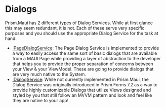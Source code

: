 # Dialogs

Prism.Maui has 2 different types of Dialog Services. While at first glance this may seem redundant, it is not. Each of these serve very specific purposes and you should use the appropriate Dialog Service for the task at hand.

- [IPageDialogService](xref:Platforms.Maui.Dialogs.PageDialogs): The Page Dialog Service is implemented to provide a way to easily access the same sort of basic dialogs that are available from a MAUI Page while providing a layer of abstraction to the developer that helps you to provide the proper separation of concerns between your View & your ViewModel. These are going to provide dialogs that are very much native to the System.
- [IDialogService](xref:Dialogs.GettingStarted): While not currently implemented in Prism.Maui, the Dialog Service was originally introduced in Prism.Forms 7.2 as a way to provide highly customizable Dialogs that utilize Views designed and styled by you that still follow an MVVM pattern and look and feel like they are native to your app!